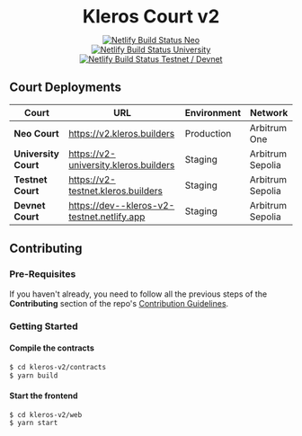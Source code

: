 <p align="center">
  <b style="font-size: 32px;">Kleros Court v2 </b>
</p>

<p align="center">
  <a href="https://app.netlify.com/sites/kleros-v2-neo/deploys"><img src="https://api.netlify.com/api/v1/badges/46f40014-ff00-4a9a-a1a2-4fefeeb1606a/deploy-status" alt="Netlify Build Status"> Neo</a>
  </br>
  <a href="https://app.netlify.com/sites/kleros-v2-university/deploys"><img src="https://api.netlify.com/api/v1/badges/085e1305-e434-4d36-91a4-88e8cbc3aa46/deploy-status" alt="Netlify Build Status"> University</a>
  </br>
  <a href="https://app.netlify.com/sites/kleros-v2-testnet/deploys"><img src="https://api.netlify.com/api/v1/badges/86d94ae8-f655-46a4-a859-d68696173f3a/deploy-status" alt="Netlify Build Status"> Testnet / Devnet</a>
</p>

## Court Deployments

| Court                | URL                                        | Environment | Network          |
| -------------------- | ------------------------------------------ | ----------- | ---------------- |
| **Neo Court**        | https://v2.kleros.builders                 | Production  | Arbitrum One     |
| **University Court** | https://v2-university.kleros.builders      | Staging     | Arbitrum Sepolia |
| **Testnet Court**    | https://v2-testnet.kleros.builders         | Staging     | Arbitrum Sepolia |
| **Devnet Court**     | https://dev--kleros-v2-testnet.netlify.app | Staging     | Arbitrum Sepolia |

## Contributing

### Pre-Requisites

If you haven't already, you need to follow all the previous steps of the **Contributing** section of the repo's [Contribution Guidelines](../CONTRIBUTING.md).

### Getting Started

#### Compile the contracts

```bash
$ cd kleros-v2/contracts
$ yarn build
```

#### Start the frontend

```bash
$ cd kleros-v2/web
$ yarn start
```
